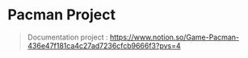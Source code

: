 # Pacman Project

> Documentation project :
  https://www.notion.so/Game-Pacman-436e47f181ca4c27ad7236cfcb9666f3?pvs=4
